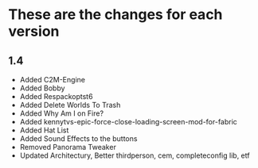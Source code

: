 # These are the changes for each version

## 1.4
- Added C2M-Engine
- Added Bobby
- Added Respackoptst6
- Added Delete Worlds To Trash
- Added Why Am I on Fire?
- Added kennytvs-epic-force-close-loading-screen-mod-for-fabric
- Added Hat List
- Added Sound Effects to the buttons
- Removed Panorama Tweaker
- Updated Architectury, Better thirdperson, cem, completeconfig lib, etf
